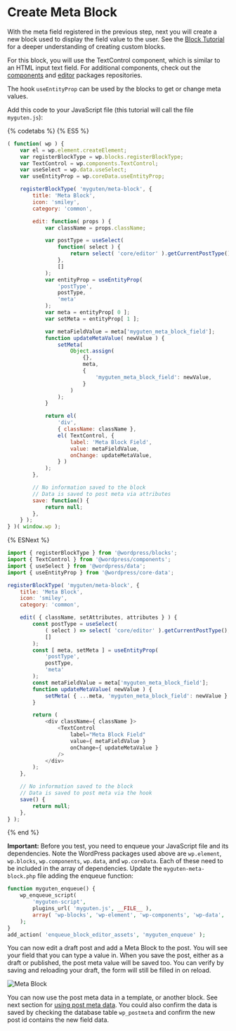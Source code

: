 # Create Meta Block

With the meta field registered in the previous step, next you will create a new block used to display the field value to the user. See the [Block Tutorial](/docs/designers-developers/developers/tutorials/block-tutorial/readme.md) for a deeper understanding of creating custom blocks.

For this block, you will use the TextControl component, which is similar to an HTML input text field. For additional components, check out the [components](/packages/components/src) and [editor](/packages/editor/src/components) packages repositories.

The hook `useEntityProp` can be used by the blocks to get or change meta values.

Add this code to your JavaScript file (this tutorial will call the file `myguten.js`):

{% codetabs %}
{% ES5 %}
```js
( function( wp ) {
	var el = wp.element.createElement;
	var registerBlockType = wp.blocks.registerBlockType;
	var TextControl = wp.components.TextControl;
	var useSelect = wp.data.useSelect;
	var useEntityProp = wp.coreData.useEntityProp;

	registerBlockType( 'myguten/meta-block', {
		title: 'Meta Block',
		icon: 'smiley',
		category: 'common',

		edit: function( props ) {
			var className = props.className;

			var postType = useSelect(
				function( select ) {
					return select( 'core/editor' ).getCurrentPostType();
				},
				[]
			);
			var entityProp = useEntityProp(
				'postType',
				postType,
				'meta'
			);
			var meta = entityProp[ 0 ];
			var setMeta = entityProp[ 1 ];

			var metaFieldValue = meta['myguten_meta_block_field'];
			function updateMetaValue( newValue ) {
				setMeta(
					Object.assign(
						{},
						meta,
						{
							'myguten_meta_block_field': newValue,
						}
					)
				);
			}

			return el(
				'div',
				{ className: className },
				el( TextControl, {
					label: 'Meta Block Field',
					value: metaFieldValue,
					onChange: updateMetaValue,
				} )
			);
		},

		// No information saved to the block
		// Data is saved to post meta via attributes
		save: function() {
			return null;
		},
	} );
} )( window.wp );
```
{% ESNext %}
```js
import { registerBlockType } from '@wordpress/blocks';
import { TextControl } from '@wordpress/components';
import { useSelect } from '@wordpress/data';
import { useEntityProp } from '@wordpress/core-data';

registerBlockType( 'myguten/meta-block', {
	title: 'Meta Block',
	icon: 'smiley',
	category: 'common',

	edit( { className, setAttributes, attributes } ) {
		const postType = useSelect(
			( select ) => select( 'core/editor' ).getCurrentPostType(),
			[]
		);
		const [ meta, setMeta ] = useEntityProp(
			'postType',
			postType,
			'meta'
		);
		const metaFieldValue = meta['myguten_meta_block_field'];
		function updateMetaValue( newValue ) {
			setMeta( { ...meta, 'myguten_meta_block_field': newValue } );
		}

		return (
			<div className={ className }>
				<TextControl
					label="Meta Block Field"
					value={ metaFieldValue }
					onChange={ updateMetaValue }
				/>
			</div>
		);
	},

	// No information saved to the block
	// Data is saved to post meta via the hook
	save() {
		return null;
	},
} );
```
{% end %}

**Important:** Before you test, you need to enqueue your JavaScript file and its dependencies. Note the WordPress packages used above are `wp.element`, `wp.blocks`, `wp.components`, `wp.data`, and `wp.coreData`. Each of these need to be included in the array of dependencies. Update the `myguten-meta-block.php` file adding the enqueue function:

```php
function myguten_enqueue() {
	wp_enqueue_script(
		'myguten-script',
		plugins_url( 'myguten.js', __FILE__ ),
		array( 'wp-blocks', 'wp-element', 'wp-components', 'wp-data', 'wp-core-data' )
	);
}
add_action( 'enqueue_block_editor_assets', 'myguten_enqueue' );
```

You can now edit a draft post and add a Meta Block to the post. You will see your field that you can type a value in. When you save the post, either as a draft or published, the post meta value will be saved too. You can verify by saving and reloading your draft, the form will still be filled in on reload.

![Meta Block](https://raw.githubusercontent.com/WordPress/gutenberg/master/docs/designers-developers/developers/tutorials/metabox/meta-block.png)

You can now use the post meta data in a template, or another block. See next section for [using post meta data](/docs/designers-developers/developers/tutorials/metabox/meta-block-4-use-data.md). You could also confirm the data is saved by checking the database table `wp_postmeta` and confirm the new post id contains the new field data.
